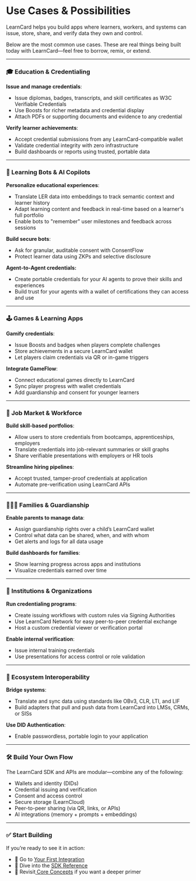 # Use Cases & Possibilities

LearnCard helps you build apps where learners, workers, and systems can issue, store, share, and verify data they own and control.

Below are the most common use cases. These are real things being built today with LearnCard—feel free to borrow, remix, or extend.

***

### 🎓 Education & Credentialing

**Issue and manage credentials**:

* Issue diplomas, badges, transcripts, and skill certificates as W3C Verifiable Credentials
* Use Boosts for richer metadata and credential display
* Attach PDFs or supporting documents and evidence to any credential

**Verify learner achievements**:

* Accept credential submissions from any LearnCard-compatible wallet
* Validate credential integrity with zero infrastructure
* Build dashboards or reports using trusted, portable data

***

### 🧠 Learning Bots & AI Copilots

**Personalize educational experiences**:

* Translate LER data into embeddings to track semantic context and learner history
* Adapt learning content and feedback in real-time based on a learner's full portfolio
* Enable bots to "remember" user milestones and feedback across sessions

**Build secure bots**:

* Ask for granular, auditable consent with ConsentFlow
* Protect learner data using ZKPs and selective disclosure

**Agent-to-Agent credentials:**

* Create portable credentials for your AI agents to prove their skills and experiences
* Build trust for your agents with a wallet of certifications they can access and use &#x20;

***

### 🕹️ Games & Learning Apps

**Gamify credentials**:

* Issue Boosts and badges when players complete challenges
* Store achievements in a secure LearnCard wallet
* Let players claim credentials via QR or in-game triggers

**Integrate GameFlow**:

* Connect educational games directly to LearnCard
* Sync player progress with wallet credentials
* Add guardianship and consent for younger learners

***

### 🧾 Job Market & Workforce

**Build skill-based portfolios**:

* Allow users to store credentials from bootcamps, apprenticeships, employers
* Translate credentials into job-relevant summaries or skill graphs
* Share verifiable presentations with employers or HR tools

**Streamline hiring pipelines**:

* Accept trusted, tamper-proof credentials at application
* Automate pre-verification using LearnCard APIs

***

### 🧑‍👩‍👧 Families & Guardianship

**Enable parents to manage data**:

* Assign guardianship rights over a child’s LearnCard wallet
* Control what data can be shared, when, and with whom
* Get alerts and logs for all data usage

**Build dashboards for families**:

* Show learning progress across apps and institutions
* Visualize credentials earned over time

***

### 🏢 Institutions & Organizations

**Run credentialing programs**:

* Create issuing workflows with custom rules via Signing Authorities
* Use LearnCard Network for easy peer-to-peer credential exchange
* Host a custom credential viewer or verification portal

**Enable internal verification**:

* Issue internal training credentials
* Use presentations for access control or role validation

***

### 🤝 Ecosystem Interoperability

**Bridge systems**:

* Translate and sync data using standards like OBv3, CLR, LTI, and LIF
* Build adapters that pull and push data from LearnCard into LMSs, CRMs, or SISs

**Use DID Authentication**:

* Enable passwordless, portable login to your application

***

### 🛠️ Build Your Own Flow

The LearnCard SDK and APIs are modular—combine any of the following:

* Wallets and identity (DIDs)
* Credential issuing and verification
* Consent and access control
* Secure storage (LearnCloud)
* Peer-to-peer sharing (via QR, links, or APIs)
* AI integrations (memory + prompts + embeddings)

***

### ✅ Start Building

If you’re ready to see it in action:

* 🔌 Go to [Your First Integration](../quick-start/your-first-integration.md)
* 🧰 Dive into the [SDK Reference](broken-reference)
* 🧠 Revisit[ Core Concepts](../archive/archive/core-concepts.md) if you want a deeper primer
